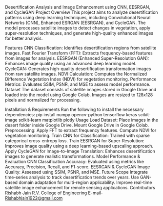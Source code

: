 Desertification Analysis and Image Enhancement using CNN, EESRGAN, and CycleGAN
Project Overview
This project aims to analyze desertification patterns using deep learning techniques, including Convolutional Neural Networks (CNN), Enhanced ESRGAN (EESRGAN), and CycleGAN. The model processes satellite images to detect changes in vegetation, apply super-resolution techniques, and generate high-quality enhanced images for better analysis.

Features
CNN Classification: Identifies desertification regions from satellite images.
Fast Fourier Transform (FFT): Extracts frequency-based features from images for analysis.
EESRGAN (Enhanced Super-Resolution GAN): Enhances image quality using an advanced deep learning model.
CycleGAN: Generates high-quality desertification transformation images from raw satellite images.
NDVI Calculation: Computes the Normalized Difference Vegetation Index (NDVI) for vegetation monitoring.
Performance Metrics: Evaluates SSIM, PSNR, and MSE to assess model performance.
Dataset
The dataset consists of satellite images stored in Google Drive and loaded into the model using Google Colab. Images are resized to 128x128 pixels and normalized for processing.

Installation & Requirements
Run the following to install the necessary dependencies:
pip install numpy opencv-python tensorflow keras scikit-image scikit-learn matplotlib plotly
Usage
Load Dataset:
Place images in the desert folder inside Google Drive.
Mount Google Drive in Google Colab.
Preprocessing:
Apply FFT to extract frequency features.
Compute NDVI for vegetation monitoring.
Train CNN for Classification:
Trained with sparse categorical cross-entropy loss.
Train EESRGAN for Super-Resolution:
Improves image quality using a deep learning-based upscaling approach.
Apply CycleGAN for Image-to-Image Translation:
Enhances desertification images to generate realistic transformations.
Model Performance & Evaluation
CNN Classification Accuracy: Evaluated using metrics like Accuracy, Precision, Recall, and F1-score.
EESRGAN & CycleGAN Image Quality: Assessed using SSIM, PSNR, and MSE.
Future Scope
Integrate time-series analysis to track desertification trends over years.
Use GAN-based domain adaptation for multi-region applicability.
Improve real-time satellite image enhancement for remote sensing applications.
Contributors
Rishabh Jain
R.V. College of Engineering 
E-mail- Rishabhjain1922@gmail.com
